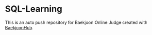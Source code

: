 # SQL-Learning
This is an auto push repository for Baekjoon Online Judge created with [BaekjoonHub](https://github.com/BaekjoonHub/BaekjoonHub).
